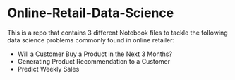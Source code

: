 # Online-Retail-Data-Science

This is a repo that contains 3 different Notebook files to tackle the following data science problems commonly found in online retailer:
- Will a Customer Buy a Product in the Next 3 Months?
- Generating Product Recommendation to a Customer
- Predict Weekly Sales
